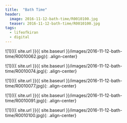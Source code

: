 ```yaml
---
title:  "Bath Time"
header:
  image: 2016-11-12-bath-time/R0010100.jpg
  teaser: 2016-11-12-bath-time/R0010100.jpg
tags: 
  - lifeofkiran
  - digital
---
```


![1]({{ site.url }}{{ site.baseurl }}/images/2016-11-12-bath-time/R0010062.jpg){: .align-center}

![1]({{ site.url }}{{ site.baseurl }}/images/2016-11-12-bath-time/R0010074.jpg){: .align-center}

![1]({{ site.url }}{{ site.baseurl }}/images/2016-11-12-bath-time/R0010077.jpg){: .align-center}

![1]({{ site.url }}{{ site.baseurl }}/images/2016-11-12-bath-time/R0010091.jpg){: .align-center}

![1]({{ site.url }}{{ site.baseurl }}/images/2016-11-12-bath-time/R0010100.jpg){: .align-center}
